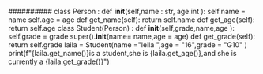 ########## 
              class Person :
            def __init__(self,name : str, age:int ):
                self.name = name
                self.age = age
            def get_name(self):
                return self.name
            def get_age(self):
                return self.age
        class Student(Person) :
            def __init__(self,grade,name,age ):
                self.grade = grade
                super().__init__(name= name,age = age)
            def get_grade(self):
                return self.grade
        laila = Student(name ="leila ",age = "16",grade = "G10" )
        print(f"{laila.get_name()}is a student,she is {laila.get_age()},and she is currently a {laila.get_grade()}")




